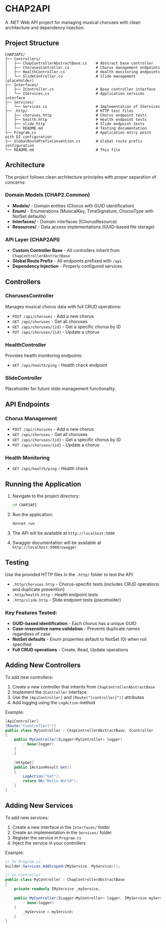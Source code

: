 # CHAP2API

A .NET Web API project for managing musical choruses with clean architecture and dependency injection.

## Project Structure

```
CHAP2API/
├── Controllers/
│   ├── ChapControllerAbstractBase.cs    # Abstract base controller
│   ├── ChorusesController.cs            # Chorus management endpoints
│   ├── HealthController.cs              # Health monitoring endpoints
│   └── SlideController.cs               # Slide management (placeholder)
├── Interfaces/
│   ├── IController.cs                   # Base controller interface
│   └── IServices.cs                     # Application services interface
├── Services/
│   └── Services.cs                      # Implementation of IServices
├── .http/                               # HTTP test files
│   ├── choruses.http                    # Chorus endpoint tests
│   ├── health.http                      # Health endpoint tests
│   ├── slide.http                       # Slide endpoint tests
│   └── README.md                        # Testing documentation
├── Program.cs                           # Application entry point with DI configuration
├── GlobalRoutePrefixConvention.cs       # Global route prefix configuration
└── README.md                            # This file
```

## Architecture

The project follows clean architecture principles with proper separation of concerns:

### Domain Models (CHAP2.Common)
- **Models/** - Domain entities (Chorus with GUID identification)
- **Enum/** - Enumerations (MusicalKey, TimeSignature, ChorusType with NotSet defaults)
- **Interfaces/** - Domain interfaces (IChorusResource)
- **Resources/** - Data access implementations (GUID-based file storage)

### API Layer (CHAP2API)
- **Custom Controller Base** - All controllers inherit from `ChapControllerAbstractBase`
- **Global Route Prefix** - All endpoints prefixed with `/api`
- **Dependency Injection** - Properly configured services

## Controllers

### ChorusesController
Manages musical chorus data with full CRUD operations:
- `POST /api/choruses` - Add a new chorus
- `GET /api/choruses` - Get all choruses
- `GET /api/choruses/{id}` - Get a specific chorus by ID
- `PUT /api/choruses/{id}` - Update a chorus

### HealthController
Provides health monitoring endpoints:
- `GET /api/health/ping` - Health check endpoint

### SlideController
Placeholder for future slide management functionality.

## API Endpoints

### Chorus Management
- `POST /api/choruses` - Add a new chorus
- `GET /api/choruses` - Get all choruses
- `GET /api/choruses/{id}` - Get a specific chorus by ID
- `PUT /api/choruses/{id}` - Update a chorus

### Health Monitoring
- `GET /api/health/ping` - Health check

## Running the Application

1. Navigate to the project directory:
   ```bash
   cd CHAP2API
   ```

2. Run the application:
   ```bash
   dotnet run
   ```

3. The API will be available at `http://localhost:5000`

4. Swagger documentation will be available at `http://localhost:5000/swagger`

## Testing

Use the provided HTTP files in the `.http/` folder to test the API:

- `.http/choruses.http` - Chorus-specific tests (includes CRUD operations and duplicate prevention)
- `.http/health.http` - Health endpoint tests
- `.http/slide.http` - Slide endpoint tests (placeholder)

### Key Features Tested:
- **GUID-based identification** - Each chorus has a unique GUID
- **Case-insensitive name validation** - Prevents duplicate names regardless of case
- **NotSet defaults** - Enum properties default to NotSet (0) when not specified
- **Full CRUD operations** - Create, Read, Update operations

## Adding New Controllers

To add new controllers:

1. Create a new controller that inherits from `ChapControllerAbstractBase`
2. Implement the `IController` interface
3. Use the `[ApiController]` and `[Route("[controller]")]` attributes
4. Add logging using the `LogAction` method

Example:
```csharp
[ApiController]
[Route("[controller]")]
public class MyController : ChapControllerAbstractBase, IController
{
    public MyController(ILogger<MyController> logger) 
        : base(logger)
    {
    }
    
    [HttpGet]
    public IActionResult Get()
    {
        LogAction("Get");
        return Ok("Hello World");
    }
}
```

## Adding New Services

To add new services:

1. Create a new interface in the `Interfaces/` folder
2. Create an implementation in the `Services/` folder
3. Register the service in `Program.cs`
4. Inject the service in your controllers

Example:
```csharp
// In Program.cs
builder.Services.AddScoped<IMyService, MyService>();

// In Controller
public class MyController : ChapControllerAbstractBase
{
    private readonly IMyService _myService;
    
    public MyController(ILogger<MyController> logger, IMyService myService)
        : base(logger)
    {
        _myService = myService;
    }
}
``` 